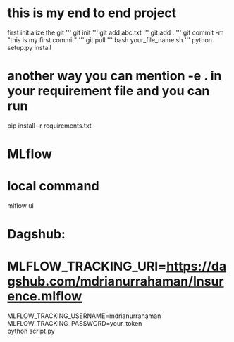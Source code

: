 # this is my end to end project 


first initialize the git
'''
git init
'''
git add abc.txt
'''
git add .
'''
git commit -m "this is my first commit"
'''
git pull
'''
bash your_file_name.sh
'''
python setup.py install


# another way you can mention -e . in your requirement file and you can run


pip install -r requirements.txt


# MLflow

# local command

  mlflow ui

  


# Dagshub:
# MLFLOW_TRACKING_URI=https://dagshub.com/mdrianurrahaman/Insurence.mlflow 
  MLFLOW_TRACKING_USERNAME=mdrianurrahaman 
  MLFLOW_TRACKING_PASSWORD=your_token  
  python script.py